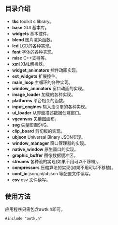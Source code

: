 ## 目录介绍

* **tkc** toolkit c library。
* **base** GUI 基本库。
* **widgets** 基本控件。
* **blend** 图片渲染函数。			
* **lcd** LCD的各种实现。			
* **font** 字体的各种实现。			
* **misc** C++支持等。			
* **xml** XML解析器。
* **widget\_animators** 控件动画实现。
* **ext\_widgets** 扩展控件。
* **main\_loop** 主循环的各种实现。
* **window\_animators** 窗口动画的实现。
* **image\_loader** 加载的各种实现。
* **platforms** 平台相关的函数。
* **input\_engines** 输入法引擎的各种实现。
* **ui\_loader** 从界面描述数据创建窗口。
* **vgcanvas** 矢量图画布。
* **svg** 矢量图画SVG。
* **clip\_board** 剪切板的实现。
* **ubjson** Universal Binary JSON实现。
* **window\_manager** 窗口管理器的实现。
* **native_window** 原生窗口的实现。
* **graphic_buffer** 图像数据缓冲区。
* **streams** 各种流的实现(如果不用可以不移植)。
* **compressors** 压缩算法的实现(如果不用可以不移植)。
* **conf_io** json/jni/ubjson 等配置文件读写。
* **csv** csv 文件读写。

## 使用方法

应用程序只需包含awtk.h即可。

```
#include "awtk.h"
```


